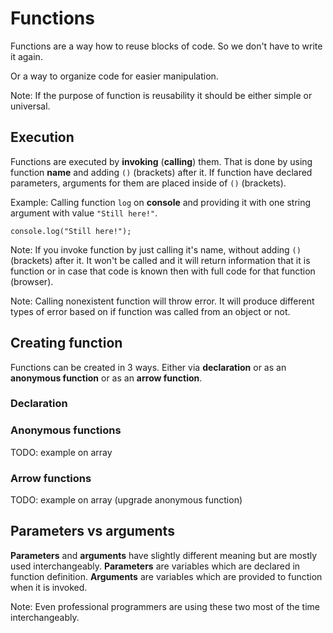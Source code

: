 # Functions

Functions are a way how to reuse blocks of code. So we don't have to write it again.

Or a way to organize code for easier manipulation.

Note: If the purpose of function is reusability it should be either simple or universal.

## Execution

Functions are executed by **invoking** (**calling**) them. That is done by using function **name** and adding `()` (brackets) after it. If function have declared parameters, arguments for them are placed inside of `()` (brackets).

Example: Calling function `log` on **console** and providing it with one string argument with value `"Still here!"`.

    console.log("Still here!");

Note: If you invoke function by just calling it's name, without adding `()` (brackets) after it. It won't be called and it will return information that it is function or in case that code is known then with full code for that function (browser).

Note: Calling nonexistent function will throw error. It will produce different types of error based on if function was called from an object or not.

## Creating function

Functions can be created in 3 ways. Either via **declaration** or as an **anonymous function** or as an **arrow function**.

### Declaration

### Anonymous functions

TODO: example on array

### Arrow functions

TODO: example on array (upgrade anonymous function)

## Parameters vs arguments

**Parameters** and **arguments** have slightly different meaning but are mostly used interchangeably. **Parameters** are variables which are declared in function definition. **Arguments** are variables which are provided to function when it is invoked.

Note: Even professional programmers are using these two most of the time interchangeably.
